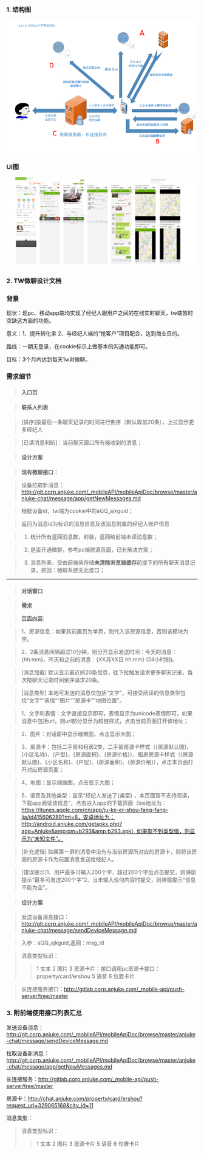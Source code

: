 ### 1. 结构图

![alt weiliao](images/weiliao.png)

### UI图

![alt weiliaoui](images/weiliaoui.png)


### 2. TW微聊设计文档

### 背景

现状：现pc、移动app端均实现了经纪人跟用户之间的在线实时聊天，tw端暂时空缺这方面的功能。

意义：1、提升转化率 2、与经纪人端的“抢客户”项目配合，达到商业目的。

路线：一期无登录，在cookie标示上做基本的沟通功能即可。

目标：3个月内达到每天1w对微聊。

### 需求细节

  > #### 入口页
  
  > [页面位置]:大首页+二手房列表页+二手房单页；
  
  > [页面元素]: **头部的图标中显示总的未读消息条数**；**该单页的经纪人如果开通了“微聊”则在下方显示“微聊”按钮，否则不显示**。
  
  > [加载时间]: 每次加载该页面时进行消息数量的读取；
  
  > [交互]: 点击头部的图标进入到联系人列表，点击“微聊”到于该经纪人的对话窗口
  
  > #### 联系人列表
  
  > [页面内容]: 显示有聊天历史的经纪人，显示项包括“经纪人头像”、“姓名”、“最近一条聊天记录”以及“最后一条聊天记录的时间”，头像上显示与该经纪人的对话中未读的消息数；
  
  > [排序]按最后一条聊天记录的时间进行倒序（默认取前20条），上拉显示更多经纪人
  
  > [交互]:点击某一经纪人的所在任一区域，进入与该经纪人的对话窗口。 
  
  > [已读消息判断]：当前聊天窗口所有接收到的消息；

  > #### 设计方案
  
  > **现有微聊接口：**
  
  > 设备拉取新消息：http://git.corp.anjuke.com/_mobileAPI/mobileApiDoc/browse/master/anjuke-chat/message/app/getNewMessages.md 
  
  > 根据设备id，tw端为cookie中的aQQ_ajkguid；
  
  > 返回为消息id为标识的消息信息及该消息附属的经纪人账户信息
  
  > 1. 统计所有返回消息数，封装，返回给前端未读消息数；
  
  > 2. 是否开通微聊，参考pc端房源页面，已有解决方案；
  
  > 3. 消息列表，交由前端来存储**未清除浏览器缓存**前提下的所有聊天消息记录，原因：微聊系统无此接口；

------

  >
  > #### 对话窗口
  
  > **需求**
  
  > [页面内容]: 
  
  > 1、房源信息：如果其前置页为单页，则代入该房源信息，否则该模块为空。
  
  > 2、2条消息间隔超过10分钟，则分开显示发送时间：今天的消息：{hh:mm}、昨天和之前的消息：{XX月XX日 hh:mm} (24小时制)。
  
  > [消息加载] 默认显示最近的20条信息，往下拉触发请求更多聊天记录，每次按聊天记录时间倒序请求20条。
  
  > [消息类型] 本地可发送的消息仅包括“文字”，可接受阅读的信息类型包括“文字”“表情”“图片”“房源卡”“地图位置”。
  
  > 1、文字和表情：文字直接显示即可，表情显示为unicode表情即可，如果消息中包括url，则url部分显示为超链样式，点击当前页面打开该地址；
  
  > 2、图片：对话窗中显示缩微图，点击显示大图；
  
  > 3、房源卡：包括二手房和租房2类，二手房房源卡样式（{房源默认图}、{小区名称}、{户型}、{房源面积}、{房源价格}），租房房源卡样式（{房源默认图}、{小区名称}、{户型}、{房源面积}、{房源价格}），点击本页面打开对应房源页面；
  
  > 4、地图：显示缩微图，点击显示大图；
  
  > 5、语音及其他类型：显示“经纪人发送了{类型} ，本页面暂不支持阅读，下载app阅读该信息”，点击进入app的下载页面（ios地址为：https://itunes.apple.com/cn/app/ju-ke-er-shou-fang-fang-jia/id415606289?mt=8，安卓地址为：http://android.anjuke.com/getapkx.php?app=Anjuke&amp;pm=b293&amp;b293.apk）如果取不到类型值，则显示为“未知文件”。
  
  > [补充逻辑] 如果第一屏的消息中没有与当前房源所对应的房源卡，则将该房源的房源卡作为前置消息发送给经纪人。
  
  > [错误提示]1、用户最多可输入200个字，超过200个字后点击提交，则弹窗提示“最多可发送200个字”2、当未输入任何内容时提交，则弹窗提示“信息不能为空”。
  
  > #### 设计方案
  
  > 发送设备消息接口：http://git.corp.anjuke.com/_mobileAPI/mobileApiDoc/browse/master/anjuke-chat/message/sendDeviceMessage.md
  
  > 入参：aQQ_ajkguid,返回：msg_id
  
  > 消息类型标识：
  > > 1	文本
  > > 2	图片
  > > 3	房源卡片：接口调用pc房源卡接口：property/card/ershou
  > > 5	语音
  > > 6	位置卡片
  
  > 长连接服务接口：http://gitlab.corp.anjuke.com/_mobile-api/push-server/tree/master 


### 3. 附前端使用接口列表汇总

发送设备消息：http://git.corp.anjuke.com/_mobileAPI/mobileApiDoc/browse/master/anjuke-chat/message/sendDeviceMessage.md 

拉取设备新消息：http://git.corp.anjuke.com/_mobileAPI/mobileApiDoc/browse/master/anjuke-chat/message/app/getNewMessages.md 

长连接服务：http://gitlab.corp.anjuke.com/_mobile-api/push-server/tree/master

房源卡：http://chat.anjuke.com/property/card/ershou?request_url=329065168&city_id=11

消息类型：

  > 消息类型标识：
  > > 1	文本
  > > 2	图片
  > > 3	房源卡片
  > > 5	语音
  > > 6	位置卡片






